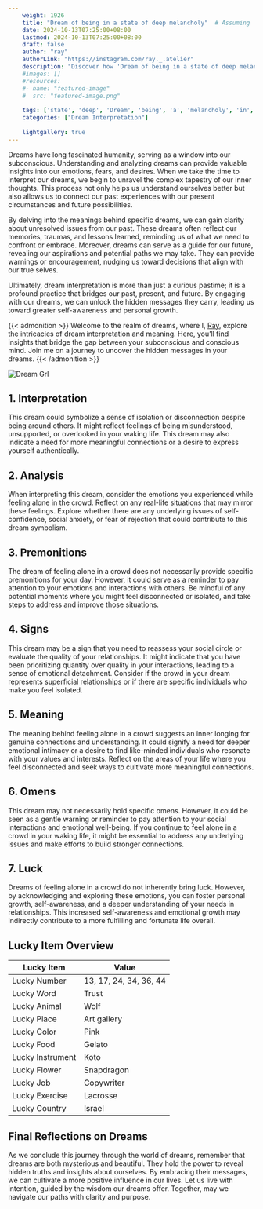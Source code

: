 ```yaml
---
    weight: 1926
    title: "Dream of being in a state of deep melancholy"  # Assuming 'title' column exists
    date: 2024-10-13T07:25:00+08:00
    lastmod: 2024-10-13T07:25:00+08:00
    draft: false
    author: "ray"
    authorLink: "https://instagram.com/ray._.atelier"
    description: "Discover how 'Dream of being in a state of deep melancholy' can interpret your future and uncover its significant meanings in your life."
    #images: []
    #resources:
    #- name: "featured-image"
    #  src: "featured-image.png"
    
    tags: ['state', 'deep', 'Dream', 'being', 'a', 'melancholy', 'in', 'of']
    categories: ["Dream Interpretation"]
    
    lightgallery: true
---
```

    
Dreams have long fascinated humanity, serving as a window into our subconscious. Understanding and analyzing dreams can provide valuable insights into our emotions, fears, and desires. When we take the time to interpret our dreams, we begin to unravel the complex tapestry of our inner thoughts. This process not only helps us understand ourselves better but also allows us to connect our past experiences with our present circumstances and future possibilities.

By delving into the meanings behind specific dreams, we can gain clarity about unresolved issues from our past. These dreams often reflect our memories, traumas, and lessons learned, reminding us of what we need to confront or embrace. Moreover, dreams can serve as a guide for our future, revealing our aspirations and potential paths we may take. They can provide warnings or encouragement, nudging us toward decisions that align with our true selves.

Ultimately, dream interpretation is more than just a curious pastime; it is a profound practice that bridges our past, present, and future. By engaging with our dreams, we can unlock the hidden messages they carry, leading us toward greater self-awareness and personal growth.

{{< admonition >}}
Welcome to the realm of dreams, where I, [Ray](https://instagram.com/ray._.atelier), explore the intricacies of dream interpretation and meaning. Here, you’ll find insights that bridge the gap between your subconscious and conscious mind. Join me on a journey to uncover the hidden messages in your dreams.
{{< /admonition >}}

![Dream Grl](https://cdn.pixabay.com/photo/2017/11/02/03/35/gothic-2910057_1280.jpg "Dream Grl")

## 1. Interpretation
 This dream could symbolize a sense of isolation or disconnection despite being around others. It might reflect feelings of being misunderstood, unsupported, or overlooked in your waking life. This dream may also indicate a need for more meaningful connections or a desire to express yourself authentically.

## 2. Analysis
 When interpreting this dream, consider the emotions you experienced while feeling alone in the crowd. Reflect on any real-life situations that may mirror these feelings. Explore whether there are any underlying issues of self-confidence, social anxiety, or fear of rejection that could contribute to this dream symbolism.

## 3. Premonitions
 The dream of feeling alone in a crowd does not necessarily provide specific premonitions for your day. However, it could serve as a reminder to pay attention to your emotions and interactions with others. Be mindful of any potential moments where you might feel disconnected or isolated, and take steps to address and improve those situations.

## 4. Signs
 This dream may be a sign that you need to reassess your social circle or evaluate the quality of your relationships. It might indicate that you have been prioritizing quantity over quality in your interactions, leading to a sense of emotional detachment. Consider if the crowd in your dream represents superficial relationships or if there are specific individuals who make you feel isolated.

## 5. Meaning
 The meaning behind feeling alone in a crowd suggests an inner longing for genuine connections and understanding. It could signify a need for deeper emotional intimacy or a desire to find like-minded individuals who resonate with your values and interests. Reflect on the areas of your life where you feel disconnected and seek ways to cultivate more meaningful connections.

## 6. Omens
 This dream may not necessarily hold specific omens. However, it could be seen as a gentle warning or reminder to pay attention to your social interactions and emotional well-being. If you continue to feel alone in a crowd in your waking life, it might be essential to address any underlying issues and make efforts to build stronger connections.

## 7. Luck
 Dreams of feeling alone in a crowd do not inherently bring luck. However, by acknowledging and exploring these emotions, you can foster personal growth, self-awareness, and a deeper understanding of your needs in relationships. This increased self-awareness and emotional growth may indirectly contribute to a more fulfilling and fortunate life overall.

## Lucky Item Overview
| Lucky Item          | Value              |
|---------------|--------------------|
| Lucky Number        | 13, 17, 24, 34, 36, 44  |
| Lucky Word          | Trust |
| Lucky Animal        | Wolf |
| Lucky Place         | Art gallery     |
| Lucky Color         | Pink     |
| Lucky Food          | Gelato      |
| Lucky Instrument    | Koto |
| Lucky Flower        | Snapdragon    |
| Lucky Job           | Copywriter       |
| Lucky Exercise      | Lacrosse  |
| Lucky Country       | Israel    |


##  Final Reflections on Dreams

As we conclude this journey through the world of dreams, remember that dreams are both mysterious and beautiful. They hold the power to reveal hidden truths and insights about ourselves. By embracing their messages, we can cultivate a more positive influence in our lives. Let us live with intention, guided by the wisdom our dreams offer. Together, may we navigate our paths with clarity and purpose.
